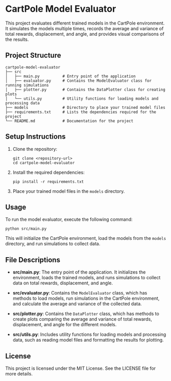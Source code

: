 # CartPole Model Evaluator

This project evaluates different trained models in the CartPole environment. It simulates the models multiple times, records the average and variance of total rewards, displacement, and angle, and provides visual comparisons of the results.

## Project Structure

```
cartpole-model-evaluator
├── src
│   ├── main.py          # Entry point of the application
│   ├── evaluator.py     # Contains the ModelEvaluator class for running simulations
│   ├── plotter.py       # Contains the DataPlotter class for creating plots
│   └── utils.py         # Utility functions for loading models and processing data
├── models               # Directory to place your trained model files
├── requirements.txt     # Lists the dependencies required for the project
└── README.md            # Documentation for the project
```

## Setup Instructions

1. Clone the repository:
   ```
   git clone <repository-url>
   cd cartpole-model-evaluator
   ```

2. Install the required dependencies:
   ```
   pip install -r requirements.txt
   ```

3. Place your trained model files in the `models` directory.

## Usage

To run the model evaluator, execute the following command:
```
python src/main.py
```

This will initialize the CartPole environment, load the models from the `models` directory, and run simulations to collect data.

## File Descriptions

- **src/main.py**: The entry point of the application. It initializes the environment, loads the trained models, and runs simulations to collect data on total rewards, displacement, and angle.

- **src/evaluator.py**: Contains the `ModelEvaluator` class, which has methods to load models, run simulations in the CartPole environment, and calculate the average and variance of the collected data.

- **src/plotter.py**: Contains the `DataPlotter` class, which has methods to create plots comparing the average and variance of total rewards, displacement, and angle for the different models.

- **src/utils.py**: Includes utility functions for loading models and processing data, such as reading model files and formatting the results for plotting.

## License

This project is licensed under the MIT License. See the LICENSE file for more details.